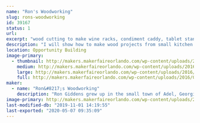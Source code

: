 ```yaml
---
name: "Ron's Woodworking"
slug: rons-woodworking
id: 39167
status: 1
url: 
excerpt: "wood cutting to make wine racks, condiment caddy, tablet stand, etc."
description: "I will show how to make wood projects from small kitchen displays to furniture"
location: Opportunity Building
image-primary:
  - thumbnail: http://makers.makerfaireorlando.com/wp-content/uploads/2016/09/IMG_0843-1-150x150.jpg
    medium: http://makers.makerfaireorlando.com/wp-content/uploads/2016/09/IMG_0843-1-300x200.jpg
    large: http://makers.makerfaireorlando.com/wp-content/uploads/2016/09/IMG_0843-1-1024x683.jpg
    full: http://makers.makerfaireorlando.com/wp-content/uploads/2016/09/IMG_0843-1.jpg
maker:
  - name: "Ron&#8217;s Woodworking"
    description: "Ron Giddens grew up in the small town of Adel, Georgia, where whittling on the front porch was a daily activity. Since then, he has perfected his wood working skills and now makes charming wood furniture, and beautiful wood kitchen accessories. His work includes  wine racks, condiment caddy, electronic tablet stand, and other decor items. "
image-primary: http://makers.makerfaireorlando.com/wp-content/uploads/2016/09/ron_giddens.jpg
last-modified-db: "2019-11-01 14:19:55"
last-exported: "2020-05-07 09:35:09"
---
```

